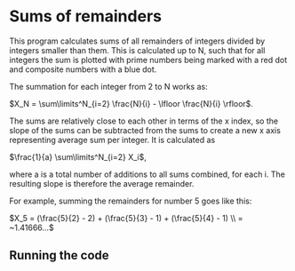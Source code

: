 # Sums of remainders #

This program calculates sums of all remainders of integers divided by integers smaller than them. This is calculated up to N, such that for all integers the sum is plotted with prime numbers being marked with a red dot and composite numbers with a blue dot.

The summation for each integer from 2 to N works as:

$X_N = \sum\limits^N_{i=2} \frac{N}{i} - \lfloor \frac{N}{i} \rfloor$.

The sums are relatively close to each other in terms of the x index, so the slope of the sums can be subtracted from the sums to create a new x axis representing average sum per integer. It is calculated as

$\frac{1}{a} \sum\limits^N_{i=2} X_i$,

where a is a total number of additions to all sums combined, for each i. The resulting slope is therefore the average remainder. 


For example, summing the remainders for number 5 goes like this: 

$X_5 = (\frac{5}{2} - 2) + (\frac{5}{3} - 1) + (\frac{5}{4} - 1) \\
= ~1.41666...$

## Running the code ##


